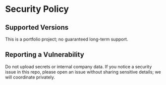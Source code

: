 # Security Policy

## Supported Versions
This is a portfolio project; no guaranteed long-term support.

## Reporting a Vulnerability
Do not upload secrets or internal company data. If you notice a security issue in this repo,
please open an issue without sharing sensitive details; we will coordinate privately.
